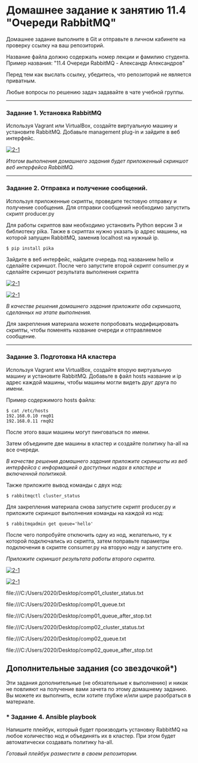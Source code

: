 # Домашнее задание к занятию 11.4 "Очереди RabbitMQ"

Домашнее задание выполните в Git и отправьте в личном кабинете на проверку ссылку на ваш репозиторий.

Название файла должно содержать номер лекции и фамилию студента. Пример названия: "11.4 Очереди RabbitMQ - Александр Александров"

Перед тем как выслать ссылку, убедитесь, что репозиторий не является приватным. 

Любые вопросы по решению задач задавайте в чате учебной группы.

---

### Задание 1. Установка RabbitMQ

Используя Vagrant или VirtualBox, создайте виртуальную машину и установите RabbitMQ.
Добавьте management plug-in и зайдите в веб интерфейс.

<a href="https://ibb.co/mFjBY5v"><img src="https://i.ibb.co/vvFBr4s/2022-09-20-181027088.png" alt="2-1" border="0"></a>

*Итогом выполнения домашнего задания будет приложенный скриншот веб интерфейса RabbitMQ.*

---

### Задание 2. Отправка и получение сообщений.

Используя приложенные скрипты, проведите тестовую отправку и получение сообщения.
Для отправки сообщений необходимо запустить скрипт producer.py

Для работы скриптов вам необходимо установить Python версии 3 и библиотеку pika.
Также в скриптах нужно указать ip адрес машины, на которой запущен RabbitMQ, заменив localhost на нужный ip.

```shell script
$ pip install pika
```

Зайдите в веб интерфейс, найдите очередь под названием hello и сделайте скриншот.
После чего запустите второй скрипт consumer.py и сделайте скриншот результата выполнения скрипта

<a href="https://ibb.co/ZmChZmJ"><img src="https://i.ibb.co/2NBjbN6/2022-09-20-181138716.png" alt="2-1" border="0"></a>

<a href="https://ibb.co/CM954Sh"><img src="https://i.ibb.co/pRKvNkJ/2022-09-20-181306268.png" alt="2-1" border="0"></a>

*В качестве решения домашнего задания приложите оба скриншота, сделанных на этапе выполнения.*

Для закрепления материала можете попробовать модифицировать скрипты, чтобы поменять название очереди и отправляемое сообщение.

---

### Задание 3. Подготовка HA кластера

Используя Vagrant или VirtualBox, создайте вторую виртуальную машину и установите RabbitMQ.
Добавьте в файл hosts название и ip адрес каждой машины, чтобы машины могли видеть друг друга по имени.

Пример содержимого hosts файла:
```shell script
$ cat /etc/hosts
192.168.0.10 rmq01
192.168.0.11 rmq02
```
После этого ваши машины могут пинговаться по имени.

Затем объедините две машины в кластер и создайте политику ha-all на все очереди.

*В качестве решения домашнего задания приложите скриншоты из веб интерфейса с информацией о доступных нодах в кластере и включенной политикой.*

Также приложите вывод команды с двух нод:

```shell script
$ rabbitmqctl cluster_status
```

Для закрепления материала снова запустите скрипт producer.py и приложите скриншот выполнения команды на каждой из нод:

```shell script
$ rabbitmqadmin get queue='hello'
```

После чего попробуйте отключить одну из нод, желательно, ту к которой подключались из скрипта, затем поправьте параметры подключения в скрипте consumer.py на вторую ноду и запустите его.

*Приложите скриншот результата работы второго скрипта.*

<a href="https://ibb.co/yY2N7My"><img src="https://i.ibb.co/mXpRgYq/photo-2022-09-20-17-56-43.jpg" alt="2-1" border="0"></a>

<a href="https://ibb.co/PW12ss9"><img src="https://i.ibb.co/8xPynnd/photo-2022-09-20-17-56-45.jpg" alt="2-1" border="0"></a>

file:///C:/Users/2020/Desktop/comp01_cluster_status.txt

file:///C:/Users/2020/Desktop/comp01_queue.txt

file:///C:/Users/2020/Desktop/comp01_queue_after_stop.txt

file:///C:/Users/2020/Desktop/comp02_cluster_status.txt

file:///C:/Users/2020/Desktop/comp02_queue.txt

file:///C:/Users/2020/Desktop/comp02_queue_after_stop.txt

## Дополнительные задания (со звездочкой*)
Эти задания дополнительные (не обязательные к выполнению) и никак не повлияют на получение вами зачета по этому домашнему заданию. Вы можете их выполнить, если хотите глубже и/или шире разобраться в материале.

### * Задание 4. Ansible playbook

Напишите плейбук, который будет производить установку RabbitMQ на любое количество нод и объединять их в кластер.
При этом будет автоматически создавать политику ha-all.

*Готовый плейбук разместите в своем репозитории.*

